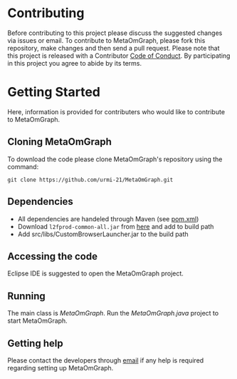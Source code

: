 # Contributing

Before contributing to this project please discuss the suggested changes via issues or email.
To contribute to MetaOmGraph, please fork this repository, make changes and then send a pull request.
Please note that this project is released with a Contributor [Code of Conduct](https://github.com/urmi-21/MetaOmGraph/blob/master/CODE_OF_CONDUCT.md). By participating in this project you agree to abide by its terms.


# Getting Started
Here, information is provided for contributers who would like to contribute to MetaOmGraph.


## Cloning MetaOmGraph
To download the code please clone MetaOmGraph's repository using the command:

```
git clone https://github.com/urmi-21/MetaOmGraph.git
```

## Dependencies
* All dependencies are handeled through Maven (see [pom.xml](https://github.com/urmi-21/MetaOmGraph/blob/tomvn/pom.xml))
* Download `l2fprod-common-all.jar` from [here](http://www.java2s.com/Code/Jar/l/Downloadl2fprodcommonalljar.htm) and add to build path
* Add src/libs/CustomBrowserLauncher.jar to the build path

## Accessing the code
Eclipse IDE is suggested to open the MetaOmGraph project.

## Running
The main class is _MetaOmGraph_. Run the _MetaOmGraph.java_ project to start MetaOmGraph.

## Getting help
Please contact the developers through [email](http://metnetweb.gdcb.iastate.edu/MetNet_MetaOmGraph_download.php) if any help is required regarding setting up MetaOmGraph.
